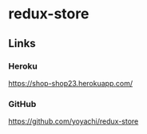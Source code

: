 # redux-store



## Links 

### Heroku

https://shop-shop23.herokuapp.com/

### GitHub

https://github.com/yoyachi/redux-store

